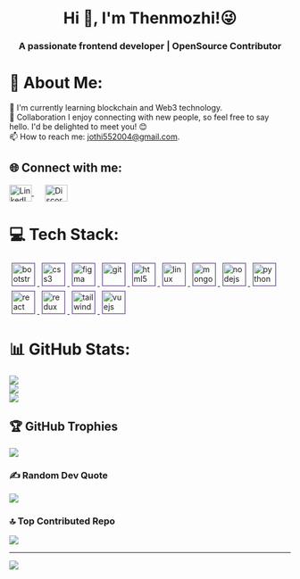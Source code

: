 <h1 align="center">Hi 👋, I'm Thenmozhi!😜</h1>
<h3 align="center">A passionate frontend developer | OpenSource Contributor</h3>

# 💫 About Me:
🌱 I'm currently learning blockchain and Web3 technology.<br>👯 Collaboration I enjoy connecting with new people, so feel free to say hello. I'd be delighted to meet you! 😊<br>📫 How to reach me: jothi552004@gmail.com.


## 🌐 Connect with me:
<p align="left">
  <a href="https://linkedin.com/in/https://www.linkedin.com/in/thenmozhi-k-279b18255/" target="blank">
    <img align="center" src="https://raw.githubusercontent.com/rahuldkjain/github-profile-readme-generator/master/src/images/icons/Social/linked-in-alt.svg" alt="LinkedIn" height="30" width="40" />
  </a>
  &nbsp;&nbsp;&nbsp;&nbsp; <!-- Add space between the links -->
  <a href="https://discord.gg/thenmozhi_k" target="blank">
    <img align="center" src="https://raw.githubusercontent.com/rahuldkjain/github-profile-readme-generator/master/src/images/icons/Social/discord.svg" alt="Discord" height="30" width="40" />
  </a>
</p>

<!--
[![Discord](https://img.shields.io/badge/Discord-%237289DA.svg?logo=discord&logoColor=white)](https://discord.gg/thenmozhi_k) [![LinkedIn](https://img.shields.io/badge/LinkedIn-%230077B5.svg?logo=linkedin&logoColor=white)](https://linkedin.com/in/https://www.linkedin.com/in/thenmozhi-k-279b18255/) 
-->

# 💻 Tech Stack:
<p align="left">
  <a href="https://getbootstrap.com" target="_blank" rel="noreferrer">
    <img src="https://github.com/rahuldkjain/github-profile-readme-generator/raw/master/src/images/icons/Social/bootstrap.svg" alt="bootstrap" width="40" height="40" style="border: 1px solid #6e5494; margin: 4px;">
  </a>
  <a href="https://www.w3schools.com/css/" target="_blank" rel="noreferrer">
    <img src="https://github.com/rahuldkjain/github-profile-readme-generator/raw/master/src/images/icons/Social/css3.svg" alt="css3" width="40" height="40" style="border: 1px solid #6e5494; margin: 4px;">
  </a>
  <a href="https://www.figma.com/" target="_blank" rel="noreferrer">
    <img src="https://github.com/rahuldkjain/github-profile-readme-generator/raw/master/src/images/icons/Social/figma.svg" alt="figma" width="40" height="40" style="border: 1px solid #6e5494; margin: 4px;">
  </a>
  <a href="https://git-scm.com/" target="_blank" rel="noreferrer">
    <img src="https://github.com/rahuldkjain/github-profile-readme-generator/raw/master/src/images/icons/Social/git.svg" alt="git" width="40" height="40" style="border: 1px solid #6e5494; margin: 4px;">
  </a>
  <a href="https://www.w3.org/html/" target="_blank" rel="noreferrer">
    <img src="https://github.com/rahuldkjain/github-profile-readme-generator/raw/master/src/images/icons/Social/html5.svg" alt="html5" width="40" height="40" style="border: 1px solid #6e5494; margin: 4px;">
  </a>
  <a href="https://www.linux.org/" target="_blank" rel="noreferrer">
    <img src="https://github.com/rahuldkjain/github-profile-readme-generator/raw/master/src/images/icons/Social/linux.svg" alt="linux" width="40" height="40" style="border: 1px solid #6e5494; margin: 4px;">
  </a>
  <a href="https://www.mongodb.com/" target="_blank" rel="noreferrer">
    <img src="https://github.com/rahuldkjain/github-profile-readme-generator/raw/master/src/images/icons/Social/mongodb.svg" alt="mongodb" width="40" height="40" style="border: 1px solid #6e5494; margin: 4px;">
  </a>
  <a href="https://nodejs.org" target="_blank" rel="noreferrer">
    <img src="https://github.com/rahuldkjain/github-profile-readme-generator/raw/master/src/images/icons/Social/nodejs.svg" alt="nodejs" width="40" height="40" style="border: 1px solid #6e5494; margin: 4px;">
  </a>
  <a href="https://www.python.org" target="_blank" rel="noreferrer">
    <img src="https://github.com/rahuldkjain/github-profile-readme-generator/raw/master/src/images/icons/Social/python.svg" alt="python" width="40" height="40" style="border: 1px solid #6e5494; margin: 4px;">
  </a>
  <a href="https://reactjs.org/" target="_blank" rel="noreferrer">
    <img src="https://github.com/rahuldkjain/github-profile-readme-generator/raw/master/src/images/icons/Social/react.svg" alt="react" width="40" height="40" style="border: 1px solid #6e5494; margin: 4px;">
  </a>
  <a href="https://redux.js.org" target="_blank" rel="noreferrer">
    <img src="https://github.com/rahuldkjain/github-profile-readme-generator/raw/master/src/images/icons/Social/redux.svg" alt="redux" width="40" height="40" style="border: 1px solid #6e5494; margin: 4px;">
  </a>
  <a href="https://tailwindcss.com/" target="_blank" rel="noreferrer">
    <img src="https://github.com/rahuldkjain/github-profile-readme-generator/raw/master/src/images/icons/Social/tailwindcss.svg" alt="tailwind" width="40" height="40" style="border: 1px solid #6e5494; margin: 4px;">
  </a>
  <a href="https://vuejs.org/" target="_blank" rel="noreferrer">
    <img src="https://github.com/rahuldkjain/github-profile-readme-generator/raw/master/src/images/icons/Social/vuejs.svg" alt="vuejs" width="40" height="40" style="border: 1px solid #6e5494; margin: 4px;">
  </a>
</p>






<!--
![HTML5](https://img.shields.io/badge/html5-%23E34F26.svg?style=for-the-badge&logo=html5&logoColor=white) ![JavaScript](https://img.shields.io/badge/javascript-%23323330.svg?style=for-the-badge&logo=javascript&logoColor=%23F7DF1E) ![Python](https://img.shields.io/badge/python-3670A0?style=for-the-badge&logo=python&logoColor=ffdd54) ![CSS3](https://img.shields.io/badge/css3-%231572B6.svg?style=for-the-badge&logo=css3&logoColor=white) ![React](https://img.shields.io/badge/react-%2320232a.svg?style=for-the-badge&logo=react&logoColor=%2361DAFB) ![Figma](https://img.shields.io/badge/figma-%23F24E1E.svg?style=for-the-badge&logo=figma&logoColor=white) ![TailwindCSS](https://img.shields.io/badge/tailwindcss-%2338B2AC.svg?style=for-the-badge&logo=tailwind-css&logoColor=white) ![Vite](https://img.shields.io/badge/vite-%23646CFF.svg?style=for-the-badge&logo=vite&logoColor=white) ![Bootstrap](https://img.shields.io/badge/bootstrap-%238511FA.svg?style=for-the-badge&logo=bootstrap&logoColor=white) ![HTML5](https://img.shields.io/badge/html5-%23E34F26.svg?style=for-the-badge&logo=html5&logoColor=white) ![CSS3](https://img.shields.io/badge/css3-%231572B6.svg?style=for-the-badge&logo=css3&logoColor=white) ![GitHub](https://img.shields.io/badge/github-%23121011.svg?style=for-the-badge&logo=github&logoColor=white) ![MySQL](https://img.shields.io/badge/mysql-4479A1.svg?style=for-the-badge&logo=mysql&logoColor=white) ![MongoDB](https://img.shields.io/badge/MongoDB-%234ea94b.svg?style=for-the-badge&logo=mongodb&logoColor=white)
-->
# 📊 GitHub Stats:
![](https://github-readme-stats.vercel.app/api?username=Thenmozhi-K&theme=dark&hide_border=false&include_all_commits=true&count_private=true)<br/>
![](https://github-readme-streak-stats.herokuapp.com/?user=Thenmozhi-K&theme=dark&hide_border=false)<br/>
![](https://github-readme-stats.vercel.app/api/top-langs/?username=Thenmozhi-K&theme=dark&hide_border=false&include_all_commits=true&count_private=true&layout=compact)

## 🏆 GitHub Trophies
![](https://github-profile-trophy.vercel.app/?username=Thenmozhi-K&theme=radical&no-frame=false&no-bg=false&margin-w=4)

### ✍️ Random Dev Quote
![](https://quotes-github-readme.vercel.app/api?type=horizontal&theme=radical)

### 🔝 Top Contributed Repo
![](https://github-contributor-stats.vercel.app/api?username=Thenmozhi-K&limit=5&theme=dark&combine_all_yearly_contributions=true)
<!--
### 😂 Random Dev Meme
<img src='https://memer-new.vercel.app/' style="height: 400px;"/>
-->
---
[![](https://visitcount.itsvg.in/api?id=Thenmozhi-K&icon=0&color=0)](https://visitcount.itsvg.in)

<!-- Proudly created with GPRM ( https://gprm.itsvg.in ) -->

<!--
**Thenmozhi-k/Thenmozhi-K** is a ✨ _special_ ✨ repository because its `README.md` (this file) appears on your GitHub profile.

Here are some ideas to get you started:

- 🔭 I’m currently working on ...
- 🌱 I’m currently learning ...
- 👯 I’m looking to collaborate on ...
- 🤔 I’m looking for help with ...
- 💬 Ask me about ...
- 📫 How to reach me: ...
- 😄 Pronouns: ...
- ⚡ Fun fact: ...
-->
